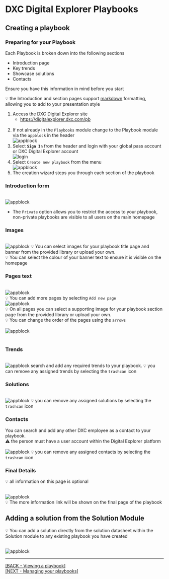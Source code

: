 # DXC Digital Explorer Playbooks

##  Creating a playbook

### Preparing for your Playbook
Each Playbook is broken down into the following sections

- Introduction page
- Key trends
- Showcase solutions
- Contacts

Ensure you have this information in mind before you start

:bulb: the Introduction  and section pages support [markdown](https://jfcere.github.io/ngx-markdown/) formatting, allowing you to add to your presentation style

1. Access the DXC Digital Explorer site
     - https://digitalexplorer.dxc.com/pb
     <br>
1. If not already in the `Playbooks` module change to the Playbook module via the `appblock` in the header
    <br>![appblock](images/appBlock.png)
1. Select **`Sign In`** from the header and login with your global pass account or DXC Digital Explorer account
    <br>![login](images/login.png)
1. Select `Create new playbook` from the menu
    <br>![appblock](images/createpb1.png)
1. The creation wizard steps you through each section of the playbook

### Introduction form
  <br>![appblock](images/playbook1.png)
  - The `Private` option allows you to restrict the access to your playbook, non-private playbooks are visible to all users on the main homepage

### Images
  <br>![appblock](images/playbook2.png)
  :bulb: You can select images for your playbook title page and banner from the provided library or upload your own.<br>
  :bulb: You can select the colour of your banner text to ensure it is visible on the homepage

### Pages text
  <br>![appblock](images/playbook3.png)<br>
  :bulb: You can add more pages by selecting `Add new page`
   <br>![appblock](images/playbook3a.png)<br>
  :bulb: On all pages you can select a supporting image for your playbook section page  from the provided library or upload your own.<br>
  :bulb: You can change the order of the pages using the `arrows` <br>
   <br>![appblock](images/playbook3b.png)<br><br>

### Trends
  <br>![appblock](images/playbook4.png)
  search and add any required trends to your playbook.
  :bulb: you can remove any assigned trends by selecting the `trashcan` icon

### Solutions
  <br>![appblock](images/playbook5.png)
  :bulb: you can remove any assigned solutions by selecting the `trashcan` icon

### Contacts
You can search and add any other DXC employee as a contact to your playbook.<br>
:warning: the person must have a user account within the Digital Explorer platform<br>
  <br>![appblock](images/playbook6.png)
  :bulb: you can remove any assigned contacts by selecting the `trashcan` icon

### Final Details
:bulb: all information on this page is optional

  <br>![appblock](images/playbook7.png)<br>
:bulb: The more information link will be shown on the final page of the playbook


##  Adding a solution from the Solution Module
:bulb: You can add a solution directly from the solution datasheet within the Solution module to any existing playbook you have created

<br>![appblock](images/solution2pb1.png)


---

[[BACK - Viewing a playbook]](ViewingaPlaybook.md)<br>
[[NEXT - Managing your playbooks]](ManagingaPlaybook.md)